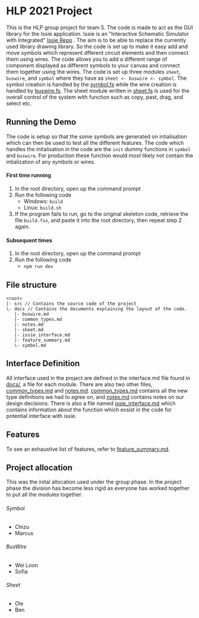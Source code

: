 # HLP 2021 Project
This is the HLP group project for team 5. The code is made to act as the GUI library for the Issie application. Issie is an "Interactive Schematic Simulator with Integrated" [Issie Repo](https://github.com/tomcl/ISSIE) . 
The aim is to be able to replace the currently used library drawing library. So the code is set up to make it easy add and move symbols which represent dfferent circuit elements and then connect them using wires. The code allows you to add a different range of component displayed as different symbols to your canvas and connect them together using the wires. The code is set up three modules ```sheet```, ```buswire```, and ```symbol``` where they have  as ```sheet <- buswire <- symbol```.
The symbol creation is handled by the [symbol.fs](./src/Render/symbol.fs) while the wire creation is handled by [buswire.fs](./src/Render/buswire.fs). The sheet module written in [sheet.fs](./src/Render/sheet.fs) is used for the overall control of the system with function such as copy, past, drag, and select etc.



## Running the Demo
The code is setup so that the some symbols are generated on intialisation which can then be used to test all the different features.
The code which handles the initalisation in the code are the ```init```  dummy functions in ```symbol``` and ```buswire```. For production these function would most likely not contain the intialization of any symbols or wires.

#### First time running
1. In the root directory, open up the command prompt
2. Run the following code
    - Windows: ```build```
    - Linux: ```build.sh```
3. If the program fails to run, go to the original skeleton code, retrieve the file ```build.fsx```, and paste it into the root directory, then repeat step 2 again.

#### Subsequent times
1. In the root directory, open up the command prompt
2. Run the following code
    - ```npm run dev```

## File structure
    <root>
    |- src // Contains the source code of the project
    \- docs // Contains the documents explaining the layout of the code.
       |- buswire.md
       |- common_types.md
       |- notes.md
       |- sheet.md
       |- issie_interface.md
       |- feature_summary.md
       \- symbol.md
       
       
## Interface Definition
All interface used in the project are defined in the interface.md file found in [docs/](./docs), a file for each module. There are also two other files, [common_types.md](./docs/common_types.md) and [notes.md](./docs/notes.md). [common_types.md](./docs/common_types.md) contains all the new type definitions we had to agree on, and [notes.md](/.docs/notes.md) contains notes on our design decisions. There is also a file named [issie_interface.md](./docs/issie_interface.md) which contains information about the function which exsist in the code for potential interface with issie.

## Features
To see an exhaustive list of features, refer to [feature_summary.md](./docs/feature_summary.md).

## Project allocation
This was the inital allocation used under the group phase. In the project phase the division has become less rigid as everyone has worked together to put all the modules together.
###### Symbol
  * Chizu
  * Marcus
###### BusWire
  * Wei Loon
  * Sofia 
###### Sheet
  * Ole
  * Ben

